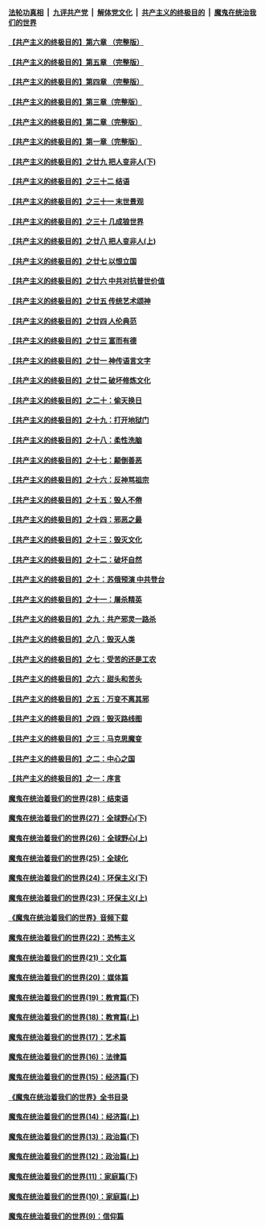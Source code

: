 

####  [法轮功真相](../../../../basic/blob/master/README.md?t=04271801) &nbsp;|&nbsp; [九评共产党](../../../../9ping.md/blob/master/README.md?t=04271801) &nbsp;|&nbsp; [解体党文化](../../../../jtdwh.md/blob/master/README.md?t=04271801)  &nbsp;|&nbsp; [共产主义的终极目的](../../../../gczydzjmd.md/blob/master/README.md?t=04271801) &nbsp;|&nbsp; [魔鬼在统治我们的世界](../../../../mgztzwmdsj.md/blob/master/README.md?t=04271801) 

#### [【共产主义的终极目的】第六章 （完整版）](../pages/nsc422/n11428913.md?t=04271801) 

#### [【共产主义的终极目的】第五章 （完整版）](../pages/nsc422/n11428912.md?t=04271801) 

#### [【共产主义的终极目的】第四章 （完整版）](../pages/nsc422/n11428907.md?t=04271801) 

#### [【共产主义的终极目的】第三章（完整版）](../pages/nsc422/n11428848.md?t=04271801) 

#### [【共产主义的终极目的】第二章（完整版）](../pages/nsc422/n11428831.md?t=04271801) 

#### [【共产主义的终极目的】第一章（完整版）](../pages/nsc422/n11417651.md?t=04271801) 

#### [【共产主义的终极目的】之廿九 把人变非人(下)](../pages/nsc422/n11344140.md?t=04271801) 

#### [【共产主义的终极目的】之三十二 结语](../pages/nsc422/n11360535.md?t=04271801) 

#### [【共产主义的终极目的】之三十一 末世景观](../pages/nsc422/n11351129.md?t=04271801) 

#### [【共产主义的终极目的】之三十 几成狼世界](../pages/nsc422/n11348280.md?t=04271801) 

#### [【共产主义的终极目的】之廿八 把人变非人(上)](../pages/nsc422/n11340492.md?t=04271801) 

#### [【共产主义的终极目的】之廿七 以恨立国](../pages/nsc422/n11336944.md?t=04271801) 

#### [【共产主义的终极目的】之廿六 中共对抗普世价值](../pages/nsc422/n11324785.md?t=04271801) 

#### [【共产主义的终极目的】之廿五 传统艺术颂神](../pages/nsc422/n11296396.md?t=04271801) 

#### [【共产主义的终极目的】之廿四 人伦典范](../pages/nsc422/n11296397.md?t=04271801) 

#### [【共产主义的终极目的】之廿三 富而有德](../pages/nsc422/n11283598.md?t=04271801) 

#### [【共产主义的终极目的】之廿一 神传语言文字](../pages/nsc422/n11263265.md?t=04271801) 

#### [【共产主义的终极目的】之廿二 破坏修炼文化](../pages/nsc422/n11245728.md?t=04271801) 

#### [【共产主义的终极目的】之二十：偷天换日](../pages/nsc422/n11238846.md?t=04271801) 

#### [【共产主义的终极目的】之十九：打开地狱门](../pages/nsc422/n11206376.md?t=04271801) 

#### [【共产主义的终极目的】之十八：柔性洗脑](../pages/nsc422/n11199994.md?t=04271801) 

#### [【共产主义的终极目的】之十七：颠倒善恶](../pages/nsc422/n11179782.md?t=04271801) 

#### [【共产主义的终极目的】之十六：反神骂祖宗](../pages/nsc422/n11166798.md?t=04271801) 

#### [【共产主义的终极目的】之十五：毁人不倦](../pages/nsc422/n11166792.md?t=04271801) 

#### [【共产主义的终极目的】之十四：邪恶之最](../pages/nsc422/n11150249.md?t=04271801) 

#### [【共产主义的终极目的】之十三：毁灭文化](../pages/nsc422/n11135227.md?t=04271801) 

#### [【共产主义的终极目的】之十二：破坏自然](../pages/nsc422/n11135214.md?t=04271801) 

#### [【共产主义的终极目的】之十：苏俄预演 中共登台](../pages/nsc422/n11118424.md?t=04271801) 

#### [【共产主义的终极目的】之十一：屠杀精英](../pages/nsc422/n11118442.md?t=04271801) 

#### [【共产主义的终极目的】之九：共产邪灵一路杀](../pages/nsc422/n11114139.md?t=04271801) 

#### [【共产主义的终极目的】之八：毁灭人类](../pages/nsc422/n11108503.md?t=04271801) 

#### [【共产主义的终极目的】之七：受苦的还是工农](../pages/nsc422/n11101809.md?t=04271801) 

#### [【共产主义的终极目的】之六：甜头和苦头](../pages/nsc422/n11096971.md?t=04271801) 

#### [【共产主义的终极目的】之五：万变不离其邪](../pages/nsc422/n11091285.md?t=04271801) 

#### [【共产主义的终极目的】之四：毁灭路线图](../pages/nsc422/n11086284.md?t=04271801) 

#### [【共产主义的终极目的】之三：马克思魔变](../pages/nsc422/n11061941.md?t=04271801) 

#### [【共产主义的终极目的】之二：中心之国](../pages/nsc422/n11047728.md?t=04271801) 

#### [【共产主义的终极目的】之一：序言](../pages/nsc422/n11086077.md?t=04271801) 

#### [魔鬼在统治着我们的世界(28)：结束语](../pages/nsc422/n10936246.md?t=04271801) 

#### [魔鬼在统治着我们的世界(27)：全球野心(下)](../pages/nsc422/n10928319.md?t=04271801) 

#### [魔鬼在统治着我们的世界(26)：全球野心(上)](../pages/nsc422/n10900318.md?t=04271801) 

#### [魔鬼在统治着我们的世界(25)：全球化](../pages/nsc422/n10788205.md?t=04271801) 

#### [魔鬼在统治着我们的世界(24)：环保主义(下)](../pages/nsc422/n10695307.md?t=04271801) 

#### [魔鬼在统治着我们的世界(23)：环保主义(上)](../pages/nsc422/n10688613.md?t=04271801) 

#### [《魔鬼在统治着我们的世界》音频下载](../pages/nsc422/n10635553.md?t=04271801) 

#### [魔鬼在统治着我们的世界(22)：恐怖主义](../pages/nsc422/n10614727.md?t=04271801) 

#### [魔鬼在统治着我们的世界(21)：文化篇](../pages/nsc422/n10597706.md?t=04271801) 

#### [魔鬼在统治着我们的世界(20)：媒体篇](../pages/nsc422/n10586579.md?t=04271801) 

#### [魔鬼在统治着我们的世界(19)：教育篇(下)](../pages/nsc422/n10564808.md?t=04271801) 

#### [魔鬼在统治着我们的世界(18)：教育篇(上)](../pages/nsc422/n10526970.md?t=04271801) 

#### [魔鬼在统治着我们的世界(17)：艺术篇](../pages/nsc422/n10499093.md?t=04271801) 

#### [魔鬼在统治着我们的世界(16)：法律篇](../pages/nsc422/n10485969.md?t=04271801) 

#### [魔鬼在统治着我们的世界(15)：经济篇(下)](../pages/nsc422/n10469975.md?t=04271801) 

#### [《魔鬼在统治着我们的世界》全书目录](../pages/nsc422/n10464261.md?t=04271801) 

#### [魔鬼在统治着我们的世界(14)：经济篇(上)](../pages/nsc422/n10457370.md?t=04271801) 

#### [魔鬼在统治着我们的世界(13)：政治篇(下)](../pages/nsc422/n10448270.md?t=04271801) 

#### [魔鬼在统治着我们的世界(12)：政治篇(上)](../pages/nsc422/n10444576.md?t=04271801) 

#### [魔鬼在统治着我们的世界(11)：家庭篇(下)](../pages/nsc422/n10440961.md?t=04271801) 

#### [魔鬼在统治着我们的世界(10)：家庭篇(上)](../pages/nsc422/n10435448.md?t=04271801) 

#### [魔鬼在统治着我们的世界(9)：信仰篇](../pages/nsc422/n10432159.md?t=04271801) 

